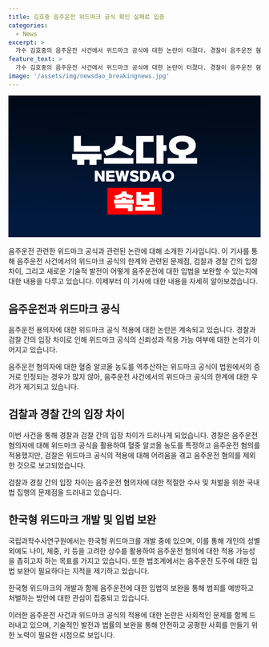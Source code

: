 ```yaml
---
title: 김호중 음주운전 위드마크 공식 확인 실패로 입증
categories:
  - News
excerpt: >
  가수 김호중의 음주운전 사건에서 위드마크 공식에 대한 논란이 터졌다. 경찰이 음주운전 혐의를 적용했지만, 검찰은 제외하며 둘 사이에 판단 차이가 드러났다. 법원은 위드마크 적용에 엄격하게 대응하고 있어 논란이 계속되고 있다. 한국형 위드마크를 개발 중인 국립과학수사연구원은 개인별 상수를 활용해 음주운전 혐의를 좁히는 목표로 개발 중이며, 법조계에서는 음주운전 도주에 대한 입법 보완이 필요하다는 지적이 나왔다.
feature_text: >
  가수 김호중의 음주운전 사건에서 위드마크 공식에 대한 논란이 터졌다. 경찰이 음주운전 혐의를 적용했지만, 검찰은 제외하며 둘 사이에 판단 차이가 드러났다. 법원은 위드마크 적용에 엄격하게 대응하고 있어 논란이 계속되고 있다. 한국형 위드마크를 개발 중인 국립과학수사연구원은 개인별 상수를 활용해 음주운전 혐의를 좁히는 목표로 개발 중이며, 법조계에서는 음주운전 도주에 대한 입법 보완이 필요하다는 지적이 나왔다.
image: '/assets/img/newsdao_breakingnews.jpg'
---
```


<p><img src="/assets/img/newsdao_breakingnews.jpg" alt="koreaapp 속보" /></p>

<p>음주운전 관련한 위드마크 공식과 관련된 논란에 대해 소개한 기사입니다. 이 기사를 통해 음주운전 사건에서의 위드마크 공식의 한계와 관련된 문제점, 검찰과 경찰 간의 입장 차이, 그리고 새로운 기술적 발전이 어떻게 음주운전에 대한 입법을 보완할 수 있는지에 대한 내용을 다루고 있습니다. 이제부터 이 기사에 대한 내용을 자세히 알아보겠습니다. </p>

<h2 data-ke-size="size26">음주운전과 위드마크 공식</h2>

<p>음주운전 용의자에 대한 위드마크 공식 적용에 대한 논란은 계속되고 있습니다. 경찰과 검찰 간의 입장 차이로 인해 위드마크 공식의 신뢰성과 적용 가능 여부에 대한 논의가 이어지고 있습니다. </p>

<p data-ke-size="size16">음주운전 혐의자에 대한 혈중 알코올 농도를 역추산하는 위드마크 공식이 법원에서의 증거로 인정되는 경우가 많지 않아, 음주운전 사건에서의 위드마크 공식의 한계에 대한 우려가 제기되고 있습니다.</p>

<h2 data-ke-size="size26">검찰과 경찰 간의 입장 차이</h2>

<p>이번 사건을 통해 경찰과 검찰 간의 입장 차이가 드러나게 되었습니다. 경찰은 음주운전 혐의자에 대해 위드마크 공식을 활용하여 혈중 알코올 농도를 특정하고 음주운전 혐의를 적용했지만, 검찰은 위드마크 공식의 적용에 대해 어려움을 겪고 음주운전 혐의를 제외한 것으로 보고되었습니다.</p>

<p data-ke-size="size16">검찰과 경찰 간의 입장 차이는 음주운전 혐의자에 대한 적절한 수사 및 처벌을 위한 국내 법 집행의 문제점을 드러내고 있습니다.</p>

<h2 data-ke-size="size26">한국형 위드마크 개발 및 입법 보완</h2>

<p>국립과학수사연구원에서는 한국형 위드마크를 개발 중에 있으며, 이를 통해 개인의 성별 외에도 나이, 체중, 키 등을 고려한 상수를 활용하여 음주운전 혐의에 대한 적용 가능성을 좁히고자 하는 목표를 가지고 있습니다. 또한 법조계에서는 음주운전 도주에 대한 입법 보완이 필요하다는 지적을 제기하고 있습니다.</p>

<p data-ke-size="size16">한국형 위드마크의 개발과 함께 음주운전에 대한 입법의 보완을 통해 범죄를 예방하고 처벌하는 방안에 대한 관심이 집중되고 있습니다.</p>

<p>이러한 음주운전 사건과 위드마크 공식의 적용에 대한 논란은 사회적인 문제를 함께 드러내고 있으며, 기술적인 발전과 법률의 보완을 통해 안전하고 공평한 사회를 만들기 위한 노력이 필요한 시점으로 보입니다.</p>


